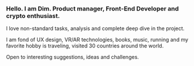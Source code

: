 ### Hello. I am Dim. ⁠⁠⁠Product manager, Front-End Developer and crypto enthusiast.

⁠⁠⁠I love non-standard tasks, analysis and complete deep dive in the project.
⁠

I am fond of UX design, VR/AR technologies, books, music, running and my favorite hobby is traveling, visited 30 countries around the world.


⁠Open to interesting suggestions, ideas and challenges.

<!--
**dimlaitman/dimlaitman** is a ✨ _special_ ✨ repository because its `README.md` (this file) appears on your GitHub profile.

Here are some ideas to get you started:

- 🔭 I’m currently working on ...
- 🌱 I’m currently learning ...
- 👯 I’m looking to collaborate on ...
- 🤔 I’m looking for help with ...
- 💬 Ask me about ...
- 📫 How to reach me: ...
- 😄 Pronouns: ...
- ⚡ Fun fact: ...
-->
